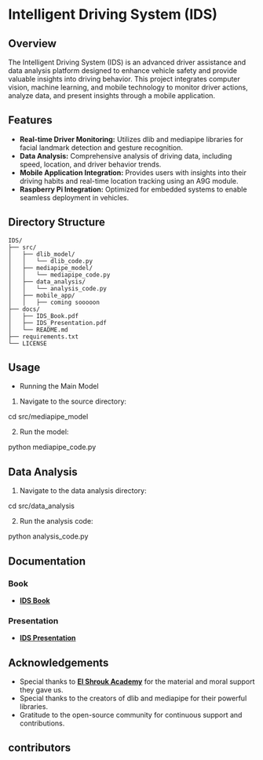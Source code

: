 # Intelligent Driving System (IDS)



## Overview
The Intelligent Driving System (IDS) is an advanced driver assistance and data analysis platform designed to enhance vehicle safety and provide valuable insights into driving behavior. This project integrates computer vision, machine learning, and mobile technology to monitor driver actions, analyze data, and present insights through a mobile application.

## Features
- **Real-time Driver Monitoring:** Utilizes dlib and mediapipe libraries for facial landmark detection and gesture recognition.
- **Data Analysis:** Comprehensive analysis of driving data, including speed, location, and driver behavior trends.
- **Mobile Application Integration:** Provides users with insights into their driving habits and real-time location tracking using an A9G module.
- **Raspberry Pi Integration:** Optimized for embedded systems to enable seamless deployment in vehicles.

## Directory Structure
```plaintext
IDS/
├── src/
│   ├── dlib_model/
│   │   └── dlib_code.py
│   ├── mediapipe_model/
│   │   └── mediapipe_code.py
│   ├── data_analysis/
│   │   └── analysis_code.py
│   ├── mobile_app/
│   │   ├── coming sooooon
├── docs/
│   ├── IDS_Book.pdf
│   ├── IDS_Presentation.pdf
│   └── README.md
├── requirements.txt
└── LICENSE
```


## Usage
 - Running the Main Model
1. Navigate to the source directory:

cd src/mediapipe_model

2. Run the model:

python mediapipe_code.py


## Data Analysis
1. Navigate to the data analysis directory:

cd src/data_analysis

2. Run the analysis code:

python analysis_code.py


## Documentation

### **Book**
- **[IDS Book](docs/IDS_Book.pdf)**

### **Presentation**
- **[IDS Presentation](docs/IDS_Presentation.pdf)**


## Acknowledgements
- Special thanks to **[El Shrouk Academy](https://sha.edu.eg/)** for the material and moral support they gave us.
- Special thanks to the creators of dlib and mediapipe for their powerful libraries.
- Gratitude to the open-source community for continuous support and contributions.


## contributors
  <!-- readme: contributors -start -->
<!-- readme: contributors -end -->


